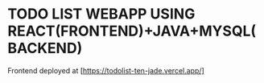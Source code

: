 # TODO LIST WEBAPP USING REACT(FRONTEND)+JAVA+MYSQL(BACKEND)

Frontend deployed at [https://todolist-ten-jade.vercel.app/]
